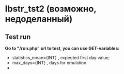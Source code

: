 # lbstr_tst2 (возможно, недоделанный)

## Test run

**Go to "/run.php" url to test, you can use GET-variables:**
- statistics_mean={INT} , expected first day value;
- max_days={INT} , days for emulation.
- 
